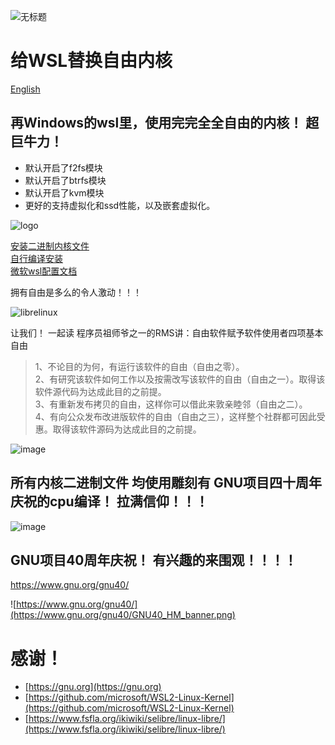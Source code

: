 ![无标题](https://github.com/zhenruyan/WSL-libre-linux-kernel/assets/9253251/64554eeb-1075-43b6-aba4-f1eb412d1143)


# 给WSL替换自由内核

[English](https://github.com/zhenruyan/WSL-libre-linux-kernel/blob/master/README.md)

## 再Windows的wsl里，使用完完全全自由的内核！ 超巨牛力！

* 默认开启了f2fs模块
* 默认开启了btrfs模块
* 默认开启了kvm模块 
* 更好的支持虚拟化和ssd性能，以及嵌套虚拟化。

![logo](https://www.fsfla.org/ikiwiki/selibre/linux-libre/100gnu+freedo.png)


[安装二进制内核文件](https://github.com/zhenruyan/WSL-libre-linux-kernel/wiki/install-kernel)  
[自行编译安装](https://github.com/zhenruyan/WSL-libre-linux-kernel/wiki/config-and-build-kernel)  
[微软wsl配置文档](https://learn.microsoft.com/zh-cn/windows/wsl/wsl-config)

拥有自由是多么的令人激动！！！

![librelinux](https://www.fsfla.org/ikiwiki/selibre/linux-libre/stux.jpg)

让我们！ 一起读 程序员祖师爷之一的RMS讲：自由软件赋予软件使用者四项基本自由

> 1、不论目的为何，有运行该软件的自由（自由之零）。  
> 2、有研究该软件如何工作以及按需改写该软件的自由（自由之一）。取得该软件源代码为达成此目的之前提。  
> 3、有重新发布拷贝的自由，这样你可以借此来敦亲睦邻（自由之二）。  
> 4、有向公众发布改进版软件的自由（自由之三），这样整个社群都可因此受惠。取得该软件源码为达成此目的之前提。  

![image](https://github.com/zhenruyan/WSL-libre-linux-kernel/assets/9253251/f7f8de26-7761-453f-90de-f6f44b9d7c63)


##  所有内核二进制文件  均使用雕刻有 GNU项目四十周年庆祝的cpu编译！ 拉满信仰！！！

![image](https://github.com/zhenruyan/WSL-libre-linux-kernel/assets/9253251/7de8fa88-8e5a-4f26-9a14-1df6126552d2)


##   GNU项目40周年庆祝！ 有兴趣的来围观！！！！

https://www.gnu.org/gnu40/  

![https://www.gnu.org/gnu40/](https://www.gnu.org/gnu40/GNU40_HM_banner.png)




#  感谢！

* [https://gnu.org](https://gnu.org)
* [https://github.com/microsoft/WSL2-Linux-Kernel](https://github.com/microsoft/WSL2-Linux-Kernel)
* [https://www.fsfla.org/ikiwiki/selibre/linux-libre/](https://www.fsfla.org/ikiwiki/selibre/linux-libre/)
